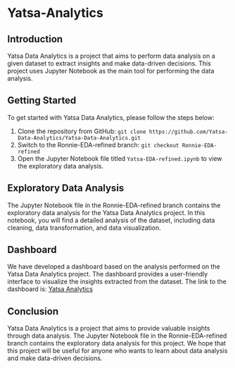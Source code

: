 # Yatsa-Analytics

## Introduction

Yatsa Data Analytics is a project that aims to perform data analysis on a given dataset to extract insights and make data-driven decisions. This project uses Jupyter Notebook as the main tool for performing the data analysis.

## Getting Started

To get started with Yatsa Data Analytics, please follow the steps below:

1. Clone the repository from GitHub: `git clone https://github.com/Yatsa-Data-Analytics/Yatsa-Data-Analytics.git`
2. Switch to the Ronnie-EDA-refined branch: `git checkout Ronnie-EDA-refined`
3. Open the Jupyter Notebook file titled `Yatsa-EDA-refined.ipynb` to view the exploratory data analysis.

## Exploratory Data Analysis

The Jupyter Notebook file in the Ronnie-EDA-refined branch contains the exploratory data analysis for the Yatsa Data Analytics project. In this notebook, you will find a detailed analysis of the dataset, including data cleaning, data transformation, and data visualization.

## Dashboard

We have developed a dashboard based on the analysis performed on the Yatsa Data Analytics project. The dashboard provides a user-friendly interface to visualize the insights extracted from the dataset. The link to the dashboard is: [Yatsa Analytics](https://yatsaanalytics.software/)

## Conclusion

Yatsa Data Analytics is a project that aims to provide valuable insights through data analysis. The Jupyter Notebook file in the Ronnie-EDA-refined branch contains the exploratory data analysis for this project. We hope that this project will be useful for anyone who wants to learn about data analysis and make data-driven decisions.




